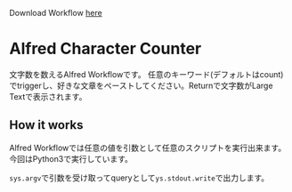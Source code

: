Download Workflow [here](https://github.com/zntrimi/alfred_countcharacters/releases/download/v0.1/Count.characters.alfredworkflow)

# Alfred Character Counter

文字数を数えるAlfred Workflowです。
任意のキーワード(デフォルトはcount)でtriggerし、好きな文章をペーストしてください。Returnで文字数がLarge Textで表示されます。

## How it works

Alfred Workflowでは任意の値を引数として任意のスクリプトを実行出来ます。今回はPython3で実行しています。

`sys.argv`で引数を受け取ってqueryとして`ys.stdout.write`で出力します。

